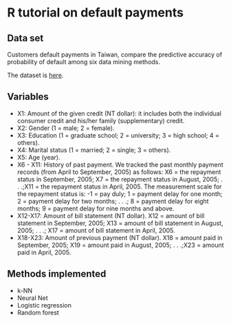# R tutorial on default payments

## Data set
Customers default payments in Taiwan, compare the predictive accuracy of probability of default among six data mining methods. 

The dataset is [here](https://archive.ics.uci.edu/ml/datasets/default+of+credit+card+clients).

## Variables

- X1: Amount of the given credit (NT dollar): it includes both the individual consumer credit and his/her family (supplementary) credit. 
- X2: Gender (1 = male; 2 = female). 
- X3: Education (1 = graduate school; 2 = university; 3 = high school; 4 = others). 
- X4: Marital status (1 = married; 2 = single; 3 = others). 
- X5: Age (year). 
- X6 - X11: History of past payment. We tracked the past monthly payment records (from April to September, 2005) as follows: X6 = the repayment status in September, 2005; X7 = the repayment status in August, 2005; . . .;X11 = the repayment status in April, 2005. The measurement scale for the repayment status is: -1 = pay duly; 1 = payment delay for one month; 2 = payment delay for two months; . . .; 8 = payment delay for eight months; 9 = payment delay for nine months and above. 
- X12-X17: Amount of bill statement (NT dollar). X12 = amount of bill statement in September, 2005; X13 = amount of bill statement in August, 2005; . . .; X17 = amount of bill statement in April, 2005. 
- X18-X23: Amount of previous payment (NT dollar). X18 = amount paid in September, 2005; X19 = amount paid in August, 2005; . . .;X23 = amount paid in April, 2005. 

## Methods implemented
- k-NN
- Neural Net
- Logistic regression
- Random forest

